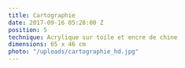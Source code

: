 ```yaml
---
title: Cartographie
date: 2017-09-16 05:28:00 Z
position: 5
technique: Acrylique sur toile et encre de chine
dimensions: 65 x 46 cm
photo: "/uploads/cartographie_hd.jpg"
---
```


